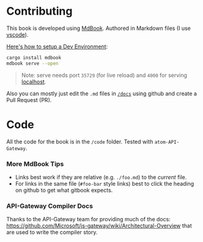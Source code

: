 # Contributing

This book is developed using [MdBook](https://github.com/rust-lang/mdBook/releases/download/v0.4.14/mdbook-v0.4.14-x86_64-unknown-linux-gnu.tar.gz). Authored in Markdown files (I use [vscode](http://vscode.com)).

[Here's how to setup a Dev Environment](https://rust-lang.github.io/mdBook/index.html):

```bash
cargo install mdbook
mdbook serve --open
```
> Note: serve needs port `35729` (for live reload) and `4000` for serving [localhost](http://localhost:4000).

Also you can mostly just edit the `.md` files in [`/docs`](https://github.com/armanriazi/js-gateway/docs) using github and create a Pull Request (PR).

# Code
All the code for the book is in the `/code` folder. Tested with `atom-API-Gateway`.

### More MdBook Tips
* Links best work if they are relative (e.g. `./foo.md`) to the *current* file.
* For links in the same file (`#foo-bar` style links) best to click the heading on github to get what gitbook expects.

### API-Gateway Compiler Docs
Thanks to the API-Gateway team for providing much of the docs: https://github.com/Microsoft/js-gateway/wiki/Architectural-Overview that are used to write the compiler story.
